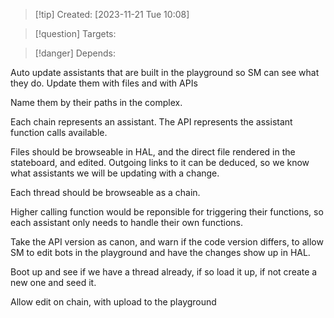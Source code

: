 
>[!tip] Created: [2023-11-21 Tue 10:08]

>[!question] Targets: 

>[!danger] Depends: 

Auto update assistants that are built in the playground so SM can see what they do.  Update them with files and with APIs

Name them by their paths in the complex.

Each chain represents an assistant.  The API represents the assistant function calls available.

Files should be browseable in HAL, and the direct file rendered in the stateboard, and edited.
Outgoing links to it can be deduced, so we know what assistants we will be updating with a change.

Each thread should be browseable as a chain.

Higher calling function would be reponsible for triggering their functions, so each assistant only needs to handle their own functions.

Take the API version as canon, and warn if the code version differs, to allow SM to edit bots in the playground and have the changes show up in HAL.

Boot up and see if we have a thread already, if so load it up, if not create a new one and seed it.

Allow edit on chain, with upload to the playground